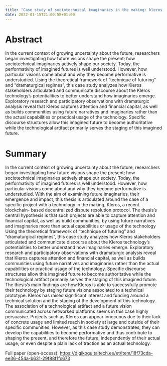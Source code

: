 ```yaml
---
title: "Case study of sociotechnical imaginaries in the making: kleros decentralized dispute resolution protocol (Master Thesis)"
date: 2022-01-15T21:00:58+01:00
---
```



# Abstract

In the current context of growing uncertainty about the future, researchers began investigating how future visions shape the present; how sociotechnical imaginaries actively shape our society. Today, the performativity of imagined futures is well understood. However, how particular visions come about and why they become performative is understudied. Using the theoretical framework of “technique of futuring” and “dramaturgical regimes”, this case study analyzes how Kleros stakeholders articulated and communicate discourse about the Kleros technology’s potentialities to better understand how imaginaries emerge. Exploratory research and participatory observations with dramaturgic analysis reveal that Kleros captures attention and financial capital, as well as builds communities using future narratives and imaginaries rather than the actual capabilities or practical usage of the technology. Specific discourse structures allow this imagined future to become authoritative while the technological artifact primarily serves the staging of this imagined future.

# Summary
In the current context of growing uncertainty about the future, researchers began investigating how future visions shape the present; how sociotechnical imaginaries actively shape our society. Today, the performativity of imagined futures is well understood. However, how particular visions come about and why they become performative is understudied.
With the aim of examining future imaginaries, their emergence and impact, this thesis is articulated around the case of a specific project with a technology in the making, Kleros, a recent blockchain- based decentralized dispute resolution protocol. The thesis’s central hypothesis is that such projects are able to capture attention and financial capital, as well as build communities, by using future narratives and imaginaries more than actual capabilities or usage of the technology
Using the theoretical framework of “technique of futuring” and “dramaturgical regimes”, this case study analyzes how Kleros stakeholders articulated and communicate discourse about the Kleros technology’s potentialities to better understand how imaginaries emerge. Exploratory research and participatory observations with dramaturgic analysis reveal that Kleros captures attention and financial capital, as well as builds communities using future narratives and imaginaries rather than the actual capabilities or practical usage of the technology. Specific discourse structures allow this imagined future to become authoritative while the technological artifact primarily serves the staging of this imagined future.
The thesis’s main findings are how Kleros is able to successfully promote their technology by staging future visions associated to a technical prototype. Kleros has raised significant interest and funding around a technical solution and the staging of the development of this technology. The association of a technological artifact and a future vision communicated across networked platforms seems in this case highly persuasive.
Projects such as Kleros can appear innocuous due to their lack of concrete usage and limited reach in society at large and outside of their specific communities. However, as this case study demonstrates, they can develop the capabilities to become performative and thus contribute to shaping the present, and therefore the future, independently of their actual usage, or even despite a plain lack of traction as an actual technology.

Full paper (open-access): https://digikogu.taltech.ee/et/Item/18f73cda-ee36-454a-b631-29f88f1fc673 
